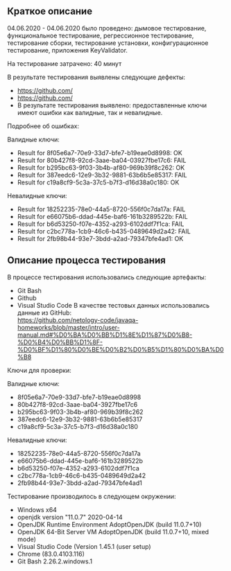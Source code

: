 ## Краткое описание

04.06.2020 - 04.06.2020 было проведено: 
дымовое тестирование, функциональное тестирование, регрессионное тестирование, тестирование сборки, 
тестирование установки, конфигурационное тестирование, приложения KeyValidator.

На тестирование затрачено: 40 минут

В результате тестирования выявлены следующие дефекты:

* https://github.com/
* https://github.com/
* В результате тестирования выявлено: предоставленные ключи имеют ошибки как валидные, так и невалидные. 
  
Подробнее об ошибках:

Валидные ключи:
* Result for 8f05e6a7-70e9-33d7-bfe7-b19eae0d8998: OK
* Result for 80b427f8-92cd-3aae-ba04-03927fbe17c6: FAIL
* Result for b295bc63-9f03-3b4b-af80-969b39f8c262: OK
* Result for 387eedc6-12e9-3b32-9881-63b6b5e85317: FAIL
* Result for c19a8cf9-5c3a-37c5-b7f3-d16d38a0c180: OK

Невалидные ключи:
* Result for 18252235-78e0-44a5-8720-556f0c7da17a: FAIL
* Result for e66075b6-ddad-445e-baf6-161b3289522b: FAIL
* Result for b6d53250-f07e-4352-a293-6102ddf7f1ca: FAIL
* Result for c2bc778a-1cb9-46c6-b435-0489649d2a42: FAIL
* Result for 2fb98b44-93e7-3bdd-a2ad-79347bfe4ad1: OK


## Описание процесса тестирования
В процессе тестирования использовались следующие артефакты:
* Git Bash
* Github
* Visual Studio Code
В качестве тестовых данных использовались данные из GitHub:  
https://github.com/netology-code/javaqa-homeworks/blob/master/intro/user-manual.md#%D0%BA%D0%BB%D1%8E%D1%87%D0%B8-%D0%B4%D0%BB%D1%8F-%D0%BF%D1%80%D0%BE%D0%B2%D0%B5%D1%80%D0%BA%D0%B8

Ключи для проверки:

Валидные ключи:
* 8f05e6a7-70e9-33d7-bfe7-b19eae0d8998
* 80b427f8-92cd-3aae-ba04-3927fbe17c6
* b295bc63-9f03-3b4b-af80-969b39f8c262
* 387eedc6-12e9-3b32-9881-63b6b5e85317
* c19a8cf9-5c3a-37c5-b7f3-d16d38a0c180

Невалидные ключи:
* 18252235-78e0-44a5-8720-556f0c7da17a
* e66075b6-ddad-445e-baf6-161b3289522b
* b6d53250-f07e-4352-a293-6102ddf7f1ca
* c2bc778a-1cb9-46c6-b435-0489649d2a42
* 2fb98b44-93e7-3bdd-a2ad-79347bfe4ad1

Тестирование производилось в следующем окружении:
* Windows x64
* openjdk version "11.0.7" 2020-04-14
* OpenJDK Runtime Environment AdoptOpenJDK (build 11.0.7+10)
* OpenJDK 64-Bit Server VM AdoptOpenJDK (build 11.0.7+10, mixed mode)
* Visual Studio Code (Version 1.45.1 (user setup)
* Chrome (83.0.4103.116)
* Git Bash 2.26.2.windows.1


